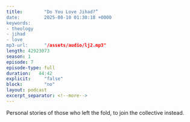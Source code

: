 ```yaml
---
title:        "Do You Love Jihad?”
date:         2025-08-10 01:30:18 +0000
keywords:
- theology
- jihad
- love
mp3-url:      "/assets/audio/lj2.mp3"
length: 42923073
season: 1
episode: 7
episode-type: full
duration:   44:42
explicit:     "false"
block:        "no"
layout: podcast
excerpt_separator: <!--more-->
---
```

Personal stories of those who left the fold, to join the collective instead.
<!--more-->
